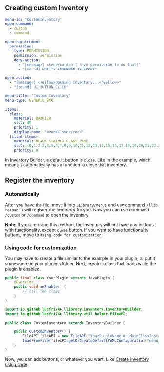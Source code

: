 ## Creating custom Inventory

```yaml
menu-id: "CustomInventory"
open-command:
  - custom
  - command

open-requirement:
  permission:
    type: PERMISSION
    permission: permission
    deny-action:
      - "[message] <red>You don't have permission to do that!"
      - "[sound] ENTITY_ENDERMAN_TELEPORT"

open-action:
  - "[message] <yellow>Opening Inventory...</yellow>"
  - "[sound] UI_BUTTON_CLICK"

menu-title: "Custom Inventory"
menu-type: GENERIC_9X6

items:
  close:
    material: BARRIER
    slot: 49
    priority: 1
    display-name: "<red>Close</red>"
  filled-items:
    material: BLACK_STAINED_GLASS_PANE
    slot: [0,1,2,3,4,5,6,7,8,9,10,11,12,13,14,15,16,17,18,19,20,21,22,23,24,25,26,27,28,29,30,31,32,33,34,35,36,37,38,39,40,41,42,43,44,45,46,47,48,49,50,51,52,53]
    priority: 0
```
In Inventory Builder, a default button is `close`.
Like in the example, which means it automatically has a function to close that inventory.

## Register the inventory
### Automatically
After you have the file, move it into `LLibrary/menus` and use command `/llib reload`.
It will register the inventory for you.
Now you can use command `/custom` or `/command` to open the inventory.

**Note**: If you are using this method, the inventory will not have any buttons with functionality, except `close` button. If you want to have functionality buttons, move to `Using code for customization`.

### Using code for customization
You may have to create a file similar to the example in your plugin, or put it somewhere in your plugin's folder.
Next, create a class that loads while the plugin is enabled.

```java
public final class YourPlugin extends JavaPlugin {
    @Override
    public void onEnable() {
        // call the class
    }
}
```

```java
import io.github.lucfr1746.llibrary.inventory.InventoryBuilder;
import io.github.lucfr1746.llibrary.util.helper.FileAPI;

public class CustomInventory extends InventoryBuilder {

    public CustomInventory() {
        FileAPI fileAPI = new FileAPI("YourPluginName or MainClassInstance", true);
        loadFromFile(fileAPI.getOrCreateDefaultYAMLConfiguration("menu_name", "folder"));
    }
}
```
Now, you can add buttons, or whatever you want. Like [Create Inventory using code](https://github.com/LucFr1746/LLibrary/wiki/Create-Inventory-Using-Code).
